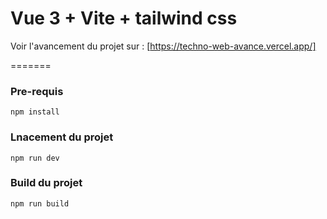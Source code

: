 # Vue 3 + Vite + tailwind css

Voir l'avancement du projet sur : [https://techno-web-avance.vercel.app/]

=======
### Pre-requis 
```
npm install
```

### Lnacement du projet 
```
npm run dev
```

### Build du projet 
```
npm run build
```

